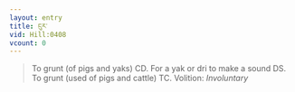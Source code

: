 ```yaml
---
layout: entry
title: ངུར་
vid: Hill:0408
vcount: 0
---
```

> To grunt (of pigs and yaks) CD\. For a yak or dri to make a sound DS\. To grunt (used of pigs and cattle) TC\.
> Volition: _Involuntary_


